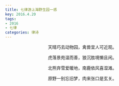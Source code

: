 ```yaml
---
title: 七律游上海野生园一感
key: 2016.4.20
tags: 
- 2016
- 七律
categories: 律诗
---
```


<p align="center">天晴巧去动物园，禽兽宜人可近观。
</p>
<p align="center">虎落景苑温而善，狼沉胜境懒且闲。
</p>
<p align="center">北熊弃雪爱暖地，南鹿依风喜湿滩。
</p>
<p align="center">原野一别忘旧梦，肉来张口是玄关。
</p>

